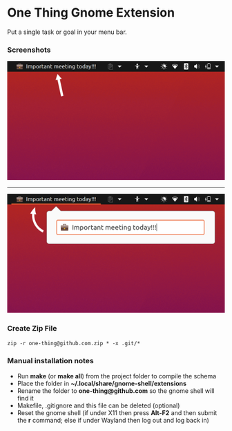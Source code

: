 # One Thing Gnome Extension

Put a single task or goal in your menu bar.

### Screenshots

![One Thing at Panel](./.github/screenshots/one-thing_2.png)

---

![One Thing at Panel with editor](./.github/screenshots/one-thing_1.png)

### Create Zip File

```
zip -r one-thing@github.com.zip * -x .git/*
```

### Manual installation notes

- Run **make** (or **make all**) from the project folder to compile the schema
- Place the folder in **~/.local/share/gnome-shell/extensions**
- Rename the folder to **one-thing<span>@</span>github.com** so the gnome
  shell will find it
- Makefile, .gitignore and this file can be deleted (optional)
- Reset the gnome shell (if under X11 then press **Alt-F2** and then submit the
  **r** command; else if under Wayland then log out and log back in)
